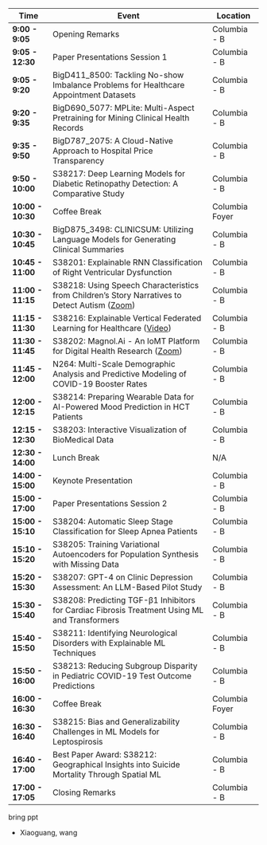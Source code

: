 
| **Time**        | **Event**                                                                                     | **Location**       |
|------------------|-----------------------------------------------------------------------------------------------|--------------------|
| **9:00 - 9:05**  | Opening Remarks                                                                               | Columbia - B       |
| **9:05 - 12:30**  | Paper Presentations Session 1                                                                 | Columbia - B       |
| **9:05 - 9:20**  | BigD411_8500: Tackling No-show Imbalance Problems for Healthcare Appointment Datasets         | Columbia - B       |
| **9:20 - 9:35**  | BigD690_5077: MPLite: Multi-Aspect Pretraining for Mining Clinical Health Records             | Columbia - B       |
| **9:35 - 9:50**  | BigD787_2075: A Cloud-Native Approach to Hospital Price Transparency                          | Columbia - B       |
| **9:50 - 10:00** | S38217: Deep Learning Models for Diabetic Retinopathy Detection: A Comparative Study          | Columbia - B       |
| **10:00 - 10:30** | Coffee Break                                                                                 | Columbia Foyer     |
| **10:30 - 10:45** | BigD875_3498: CLINICSUM: Utilizing Language Models for Generating Clinical Summaries         | Columbia - B       |
| **10:45 - 11:00** | S38201: Explainable RNN Classification of Right Ventricular Dysfunction                      | Columbia - B       |
| **11:00 - 11:15** | S38218: Using Speech Characteristics from Children’s Story Narratives to Detect Autism ([Zoom](https://gvsu-edu.zoom.us/j/3966686420?pwd=WGxpc0N4YWcvOU9aWGxWZGYxbXZUdz09))| Columbia - B       |
| **11:15 - 11:30** | S38216: Explainable Vertical Federated Learning for Healthcare ([Video](S38216-Sakib.mp4))                        | Columbia - B       |
| **11:30 - 11:45** | S38202: Magnol.Ai - An IoMT Platform for Digital Health Research ([Zoom](https://gvsu-edu.zoom.us/j/3966686420?pwd=WGxpc0N4YWcvOU9aWGxWZGYxbXZUdz09))                | Columbia - B       |
| **11:45 - 12:00** | N264: Multi-Scale Demographic Analysis and Predictive Modeling of COVID-19 Booster Rates     | Columbia - B       |
| **12:00 - 12:15** | S38214: Preparing Wearable Data for AI-Powered Mood Prediction in HCT Patients                     | Columbia - B       |
| **12:15 - 12:30** | S38203: Interactive Visualization of BioMedical Data                                         | Columbia - B       |
| **12:30 - 14:00** | Lunch Break                                                                                  | N/A                |
| **14:00 - 15:00** | Keynote Presentation                                                                         | Columbia - B       |
| **15:00 - 17:00** | Paper Presentations Session 2                                                                | Columbia - B       |
| **15:00 - 15:10** | S38204: Automatic Sleep Stage Classification for Sleep Apnea Patients                        | Columbia - B       |
| **15:10 - 15:20** | S38205: Training Variational Autoencoders for Population Synthesis with Missing Data         | Columbia - B       |
| **15:20 - 15:30** | S38207: GPT-4 on Clinic Depression Assessment: An LLM-Based Pilot Study                      | Columbia - B       |
| **15:30 - 15:40** | S38208: Predicting TGF-β1 Inhibitors for Cardiac Fibrosis Treatment Using ML and Transformers| Columbia - B       |
| **15:40 - 15:50** | S38211: Identifying Neurological Disorders with Explainable ML Techniques                    | Columbia - B       |
| **15:50 - 16:00** | S38213: Reducing Subgroup Disparity in Pediatric COVID-19 Test Outcome Predictions           | Columbia - B       |
| **16:00 - 16:30** | Coffee Break                                                                                 | Columbia Foyer     |
| **16:30 - 16:40** | S38215: Bias and Generalizability Challenges in ML Models for Leptospirosis                  | Columbia - B       |
| **16:40 - 17:00** | Best Paper Award: S38212: Geographical Insights into Suicide Mortality Through Spatial ML                      | Columbia - B       |
| **17:00 - 17:05** | Closing Remarks                                                                              | Columbia - B       |

bring ppt
- Xiaoguang, wang

